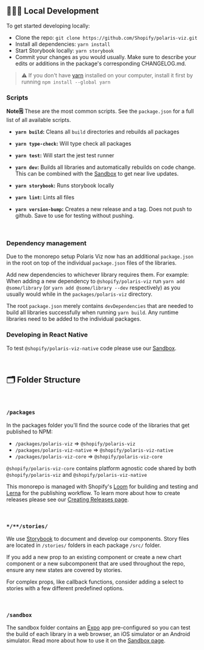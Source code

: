 <br/>

## 👨🏽‍💻 Local Development

To get started developing locally:

- Clone the repo: `git clone https://github.com/Shopify/polaris-viz.git`
- Install all dependencies: `yarn install`
- Start Storybook locally: `yarn storybook`
- Commit your changes as you would usually. Make sure to describe your edits or additions in the package's corresponding CHANGELOG.md.

> ⚠️ If you don't have [yarn](https://classic.yarnpkg.com/lang/en/docs/install/#mac-stable) installed on your computer, install it first by running `npm install --global yarn`

### Scripts

**Note🗒️** These are the most common scripts. See the `package.json` for a full list of all available scripts.

- **`yarn build`:**
Cleans all `build` directories and rebuilds all packages

- **`yarn type-check`:**
Will type check all packages

- **`yarn test`:**
Will start the jest test runner

- **`yarn dev`:**
Builds all libraries and automatically rebuilds on code change. This can be combined with the [Sandbox](http://polaris-viz.shopify.com/?path=/docs/contributing-sandbox--page) to get near live updates.

- **`yarn storybook`:**
Runs storybook locally

- **`yarn lint`:**
Lints all files

- **`yarn version-bump`:**
Creates a new release and a tag. Does not push to github. Save to use for testing without pushing.

<br />

### Dependency management

Due to the monorepo setup Polaris Viz now has an additional `package.json` in the root on top of the individual `package.json` files of the libraries.

Add new dependencies to whichever library requires them. For example: When adding a new dependency to `@shopify/polaris-viz` run `yarn add @some/library` (or `yarn add @some/library --dev` respectively) as you usually would while in the `packages/polaris-viz` directory.

The root `package.json` merely contains `devDependencies` that are needed to build all libraries successfully when running `yarn build`. Any runtime libraries need to be added to the individual packages.

### Developing in React Native

To test `@shopify/polaris-viz-native` code please use our [Sandbox](http://polaris-viz.shopify.com/?path=/docs/contributing-sandbox--page).

<br>

## 🗂 Folder Structure

<br>

### `/packages`

In the packages folder you'll find the source code of the libraries that get published to NPM:

- `/packages/polaris-viz` => `@shopify/polaris-viz`
- `/packages/polaris-viz-native` => `@shopify/polaris-viz-native`
- `/packages/polaris-viz-core` => `@shopify/polaris-viz-core`

`@shopify/polaris-viz-core` contains platform agnostic code shared by both `@shopify/polaris-viz` and `@shopify/polaris-viz-native`

This monorepo is managed with Shopify's [Loom](https://www.npmjs.com/package/@shopify/loom) for building and testing and [Lerna](https://github.com/lerna/lerna) for the publishing workflow. To learn more about how to create releases please see our [Creating Releases page](http://polaris-viz.shopify.com/?path=/docs/contributing-creating-releases--page).


<br>

### `*/**/stories/`

We use [Storybook](https://storybook.js.org/) to document and develop our components. Story files are located in `/stories/` folders in each package `/src/` folder.

If you add a new prop to an existing component or create a new chart component or a new subcomponent that are used throughout the repo, ensure any new states are covered by stories.

For complex props, like callback functions, consider adding a select to stories with a few different predefined options.


<br>

### `/sandbox`

The sandbox folder contains an [Expo](https://docs.expo.dev/) app pre-configured so you can test the build of each library in a web browser, an iOS simulator or an Android simulator. Read more about how to use it on the [Sandbox page](http://polaris-viz.shopify.com/?path=/docs/contributing-sandbox--page).
